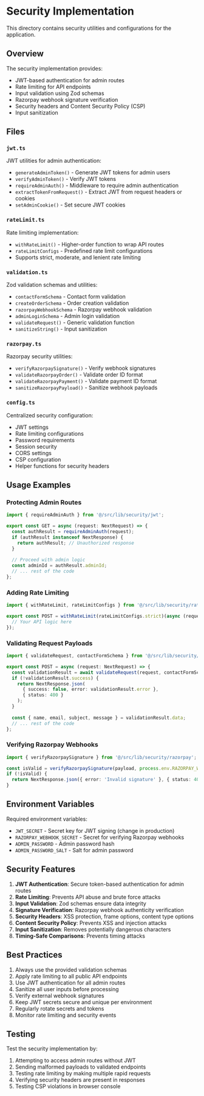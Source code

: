 # Security Implementation

This directory contains security utilities and configurations for the application.

## Overview

The security implementation provides:
- JWT-based authentication for admin routes
- Rate limiting for API endpoints
- Input validation using Zod schemas
- Razorpay webhook signature verification
- Security headers and Content Security Policy (CSP)
- Input sanitization

## Files

### `jwt.ts`
JWT utilities for admin authentication:
- `generateAdminToken()` - Generate JWT tokens for admin users
- `verifyAdminToken()` - Verify JWT tokens
- `requireAdminAuth()` - Middleware to require admin authentication
- `extractTokenFromRequest()` - Extract JWT from request headers or cookies
- `setAdminCookie()` - Set secure JWT cookies

### `rateLimit.ts`
Rate limiting implementation:
- `withRateLimit()` - Higher-order function to wrap API routes
- `rateLimitConfigs` - Predefined rate limit configurations
- Supports strict, moderate, and lenient rate limiting

### `validation.ts`
Zod validation schemas and utilities:
- `contactFormSchema` - Contact form validation
- `createOrderSchema` - Order creation validation
- `razorpayWebhookSchema` - Razorpay webhook validation
- `adminLoginSchema` - Admin login validation
- `validateRequest()` - Generic validation function
- `sanitizeString()` - Input sanitization

### `razorpay.ts`
Razorpay security utilities:
- `verifyRazorpaySignature()` - Verify webhook signatures
- `validateRazorpayOrder()` - Validate order ID format
- `validateRazorpayPayment()` - Validate payment ID format
- `sanitizeRazorpayPayload()` - Sanitize webhook payloads

### `config.ts`
Centralized security configuration:
- JWT settings
- Rate limiting configurations
- Password requirements
- Session security
- CORS settings
- CSP configuration
- Helper functions for security headers

## Usage Examples

### Protecting Admin Routes
```typescript
import { requireAdminAuth } from '@/src/lib/security/jwt';

export const GET = async (request: NextRequest) => {
  const authResult = requireAdminAuth(request);
  if (authResult instanceof NextResponse) {
    return authResult; // Unauthorized response
  }
  
  // Proceed with admin logic
  const adminId = authResult.adminId;
  // ... rest of the code
};
```

### Adding Rate Limiting
```typescript
import { withRateLimit, rateLimitConfigs } from '@/src/lib/security/rateLimit';

export const POST = withRateLimit(rateLimitConfigs.strict)(async (request: NextRequest) => {
  // Your API logic here
});
```

### Validating Request Payloads
```typescript
import { validateRequest, contactFormSchema } from '@/src/lib/security/validation';

export const POST = async (request: NextRequest) => {
  const validationResult = await validateRequest(request, contactFormSchema);
  if (!validationResult.success) {
    return NextResponse.json(
      { success: false, error: validationResult.error },
      { status: 400 }
    );
  }
  
  const { name, email, subject, message } = validationResult.data;
  // ... rest of the code
};
```

### Verifying Razorpay Webhooks
```typescript
import { verifyRazorpaySignature } from '@/src/lib/security/razorpay';

const isValid = verifyRazorpaySignature(payload, process.env.RAZORPAY_WEBHOOK_SECRET);
if (!isValid) {
  return NextResponse.json({ error: 'Invalid signature' }, { status: 401 });
}
```

## Environment Variables

Required environment variables:
- `JWT_SECRET` - Secret key for JWT signing (change in production)
- `RAZORPAY_WEBHOOK_SECRET` - Secret for verifying Razorpay webhooks
- `ADMIN_PASSWORD` - Admin password hash
- `ADMIN_PASSWORD_SALT` - Salt for admin password

## Security Features

1. **JWT Authentication**: Secure token-based authentication for admin routes
2. **Rate Limiting**: Prevents API abuse and brute force attacks
3. **Input Validation**: Zod schemas ensure data integrity
4. **Signature Verification**: Razorpay webhook authenticity verification
5. **Security Headers**: XSS protection, frame options, content type options
6. **Content Security Policy**: Prevents XSS and injection attacks
7. **Input Sanitization**: Removes potentially dangerous characters
8. **Timing-Safe Comparisons**: Prevents timing attacks

## Best Practices

1. Always use the provided validation schemas
2. Apply rate limiting to all public API endpoints
3. Use JWT authentication for all admin routes
4. Sanitize all user inputs before processing
5. Verify external webhook signatures
6. Keep JWT secrets secure and unique per environment
7. Regularly rotate secrets and tokens
8. Monitor rate limiting and security events

## Testing

Test the security implementation by:
1. Attempting to access admin routes without JWT
2. Sending malformed payloads to validated endpoints
3. Testing rate limiting by making multiple rapid requests
4. Verifying security headers are present in responses
5. Testing CSP violations in browser console 
